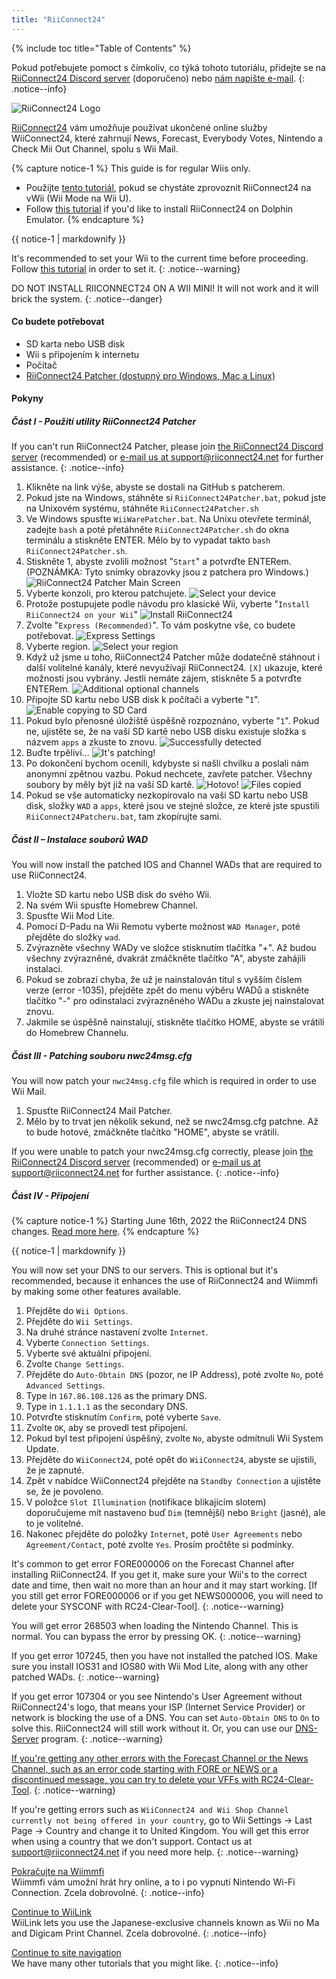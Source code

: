 ```yaml
---
title: "RiiConnect24"
---
```


{% include toc title="Table of Contents" %}

Pokud potřebujete pomoct s čímkoliv, co týká tohoto tutoriálu, přidejte se na [RiiConnect24 Discord server](https://discord.gg/rc24) (doporučeno) nebo [nám napište e-mail](mailto:support@riiconnect24.net).
{: .notice--info}

![RiiConnect24 Logo](/images/WiiRC24Logo.jpg)

[RiiConnect24](https://rc24.xyz/) vám umožňuje používat ukončené online služby WiiConnect24, které zahrnují News, Forecast, Everybody Votes, Nintendo a Check Mii Out Channel, spolu s Wii Mail.

{% capture notice-1 %}
This guide is for regular Wiis only.

- Použijte [tento tutoriál](riiconnect24-vwii), pokud se chystáte zprovoznit RiiConnect24 na vWii (Wii Mode na Wii U).
- Follow [this tutorial](riiconnect24-dolphin) if you'd like to install RiiConnect24 on Dolphin Emulator.
{% endcapture %}

<div class="notice--warning">{{ notice-1 | markdownify }}</div>

It's recommended to set your Wii to the current time before proceeding. Follow [this tutorial](rtc) in order to set it.
{: .notice--warning}

DO NOT INSTALL RIICONNECT24 ON A WII MINI! It will not work and it will brick the system.
{: .notice--danger}

#### Co budete potřebovat

* SD karta nebo USB disk
* Wii s připojením k internetu
* Počítač
* [RiiConnect24 Patcher (dostupný pro Windows, Mac a Linux)](https://github.com/RiiConnect24/RiiConnect24-Patcher/releases)

#### Pokyny

##### Část I - Použití utility RiiConnect24 Patcher

If you can't run RiiConnect24 Patcher, please join [the RiiConnect24 Discord server](https://discord.gg/rc24) (recommended) or [e-mail us at support@riiconnect24.net](mailto:support@riiconnect24.net) for further assistance.
{: .notice--info}

1. Klikněte na link výše, abyste se dostali na GitHub s patcherem.
2. Pokud jste na Windows, stáhněte si `RiiConnect24Patcher.bat`, pokud jste na Unixovém systému, stáhněte `RiiConnect24Patcher.sh`
3. Ve Windows spusťte `WiiWarePatcher.bat`. Na Unixu otevřete terminál, zadejte `bash` a poté přetáhněte `RiiConnect24Patcher.sh` do okna terminálu a stiskněte ENTER. Mělo by to vypadat takto `bash RiiConnect24Patcher.sh`.
4. Stiskněte 1, abyste zvolili možnost "`Start`" a potvrďte ENTERem. (POZNÁMKA: Tyto snímky obrazovky jsou z patchera pro Windows.) ![RiiConnect24 Patcher Main Screen](/images/RC24_Patcher/1.JPG)
5. Vyberte konzoli, pro kterou patchujete. ![Select your device](/images/RC24_Patcher/2.JPG)
6. Protože postupujete podle návodu pro klasické Wii, vyberte "`Install RiiConnect24 on your Wii`" ![Install RiiConnect24](/images/RC24_Patcher/3.JPG)
7. Zvolte "`Express (Recommended)`". To vám poskytne vše, co budete potřebovat. ![Express Settings](/images/RC24_Patcher/4.JPG)
8. Vyberte region. ![Select your region](/images/RC24_Patcher/5.JPG)
9. Když už jsme u toho, RiiConnect24 Patcher může dodatečně stáhnout i další volitelné kanály, které nevyužívají RiiConnect24. `[X]` ukazuje, které možnosti jsou vybrány. Jestli nemáte zájem, stiskněte 5 a potvrďte ENTERem. ![Additional optional channels](/images/RC24_Patcher/6.JPG)
10. Připojte SD kartu nebo USB disk k počítači a vyberte "`1`". ![Enable copying to SD Card](/images/RC24_Patcher/7.JPG)
11. Pokud bylo přenosné úložiště úspěšně rozpoznáno, vyberte "`1`". Pokud ne, ujistěte se, že na vaší SD kartě nebo USB disku existuje složka s názvem `apps` a zkuste to znovu. ![Successfully detected](/images/RC24_Patcher/8.JPG)
12. Buďte trpěliví... ![It's patching!](/images/RC24_Patcher/9.JPG)
13. Po dokončení bychom ocenili, kdybyste si našli chvilku a poslali nám anonymní zpětnou vazbu.  Pokud nechcete, zavřete patcher. Všechny soubory by měly být již na vaší SD kartě. ![Hotovo!](/images/RC24_Patcher/10.JPG) ![Files copied](/images/RC24_Patcher/11.PNG)
14. Pokud se vše automaticky nezkopírovalo na vaši SD kartu nebo USB disk, složky `WAD` a `apps`, které jsou ve stejné složce, ze které jste spustili `RiiConnect24Patcheru.bat`, tam zkopírujte sami.

##### Část II – Instalace souborů WAD

You will now install the patched IOS and Channel WADs that are required to use RiiConnect24.

1. Vložte SD kartu nebo USB disk do svého Wii.
2. Na svém Wii spusťte Homebrew Channel.
3. Spusťte Wii Mod Lite.
4. Pomocí D-Padu na Wii Remotu vyberte možnost `WAD Manager`, poté přejděte do složky `wad`.
5. Zvýrazněte všechny WADy ve složce stisknutím tlačítka "+". Až budou všechny zvýrazněné, dvakrát zmáčkněte tlačítko "A", abyste zahájili instalaci.
6. Pokud se zobrazí chyba, že už je nainstalován titul s vyšším číslem verze (error -1035), přejděte zpět do menu výběru WADů a stiskněte tlačítko "-" pro odinstalaci zvýrazněného WADu a zkuste jej nainstalovat znovu.
7. Jakmile se úspěšně nainstalují, stiskněte tlačítko HOME, abyste se vrátili do Homebrew Channelu.

##### Část III - Patching souboru nwc24msg.cfg

You will now patch your `nwc24msg.cfg` file which is required in order to use Wii Mail.

1. Spusťte RiiConnect24 Mail Patcher.
2. Mělo by to trvat jen několik sekund, než se nwc24msg.cfg patchne. Až to bude hotové, zmáčkněte tlačítko "HOME", abyste se vrátili.

If you were unable to patch your nwc24msg.cfg correctly, please join [the RiiConnect24 Discord server](https://discord.gg/rc24) (recommended) or [e-mail us at support@riiconnect24.net](mailto:support@riiconnect24.net) for further assistance.
{: .notice--info}

##### Část IV - Připojení

{% capture notice-1 %}
Starting June 16th, 2022 the RiiConnect24 DNS changes. [Read more here](riiconnect24-dns-update).
{% endcapture %}

<div class="notice--warning">{{ notice-1 | markdownify }}</div>

You will now set your DNS to our servers. This is optional but it's recommended, because it enhances the use of RiiConnect24 and Wiimmfi by making some other features available.

1. Přejděte do `Wii Options`.
2. Přejděte do `Wii Settings`.
3. Na druhé stránce nastavení zvolte `Internet`.
4. Vyberte `Connection Settings`.
5. Vyberte své aktuální připojení.
6. Zvolte `Change Settings`.
7. Přejděte do `Auto-Obtain DNS` (pozor, ne IP Address), poté zvolte `No`, poté `Advanced Settings`.
8. Type in `167.86.108.126` as the primary DNS.
9. Type in `1.1.1.1` as the secondary DNS.
10. Potvrďte stisknutím `Confirm`, poté vyberte `Save`.
11. Zvolte `OK`, aby se provedl test připojení.
12. Pokud byl test připojení úspěšný, zvolte `No`, abyste odmítnuli Wii System Update.
13. Přejděte do `WiiConnect24`, poté opět do `WiiConnect24`, abyste se ujistili, že je zapnuté.
14. Zpět v nabídce WiiConnect24 přejděte na `Standby Connection` a ujistěte se, že je povoleno.
15. V položce `Slot Illumination` (notifikace blikajícím slotem) doporučujeme mít nastaveno buď `Dim` (temnější) nebo `Bright` (jasné), ale to je volitelné.
16. Nakonec přejděte do položky `Internet`, poté `User Agreements` nebo `Agreement/Contact`, poté zvolte `Yes`. Prosím pročtěte si podmínky.

It's common to get error FORE000006 on the Forecast Channel after installing RiiConnect24. If you get it, make sure your Wii's to the correct date and time, then wait no more than an hour and it may start working. [If you still get error FORE000006 or if you get NEWS000006, you will need to delete your SYSCONF with RC24-Clear-Tool].
{: .notice--warning}

You will get error 268503 when loading the Nintendo Channel. This is normal. You can bypass the error by pressing OK.
{: .notice--warning}

If you get error 107245, then you have not installed the patched IOS. Make sure you install IOS31 and IOS80 with Wii Mod Lite, along with any other patched WADs.
{: .notice--warning}

If you get error 107304 or you see Nintendo's User Agreement without RiiConnect24's logo, that means your ISP (Internet Service Provider) or network is blocking the use of a DNS. You can set `Auto-Obtain DNS` to `On` to solve this. RiiConnect24 will still work without it. Or, you can use our [DNS-Server](https://github.com/RiiConnect24/DNS-Server/releases/latest) program.
{: .notice--warning}

[If you're getting any other errors with the Forecast Channel or the News Channel, such as an error code starting with FORE or NEWS or a discontinued message, you can try to delete your VFFs with RC24-Clear-Tool](deleting-vffs).
{: .notice--warning}

If you're getting errors such as `WiiConnect24 and Wii Shop Channel currently not being offered in your country`, go to Wii Settings -> Last Page -> Country and change it to United Kingdom. You will get this error when using a country that we don't support. Contact us at [support@riiconnect24.net](mailto:support@riiconnect24.net) if you need more help.
{: .notice--warning}

[Pokračujte na Wiimmfi](wiimmfi)<br> Wiimmfi vám umožní hrát hry online, a to i po vypnutí Nintendo Wi-Fi Connection. Zcela dobrovolné.
{: .notice--info}

[Continue to WiiLink](wiilink)<br> WiiLink lets you use the Japanese-exclusive channels known as Wii no Ma and Digicam Print Channel. Zcela dobrovolné.
{: .notice--info}

[Continue to site navigation](site-navigation)<br> We have many other tutorials that you might like.
{: .notice--info}
